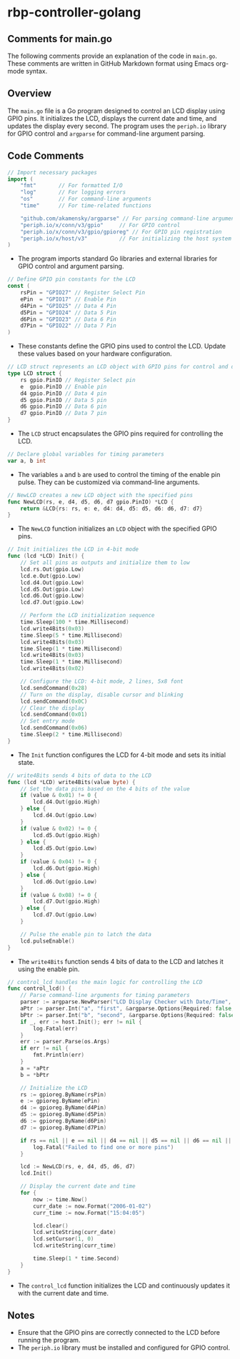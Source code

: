 # rbp-controller-golang

## Comments for main.go

The following comments provide an explanation of the code in `main.go`. These comments are written in GitHub Markdown format using Emacs org-mode syntax.

## Overview

The `main.go` file is a Go program designed to control an LCD display using GPIO pins. It initializes the LCD, displays the current date and time, and updates the display every second. The program uses the `periph.io` library for GPIO control and `argparse` for command-line argument parsing.

## Code Comments

```go
// Import necessary packages
import (
	"fmt"       // For formatted I/O
	"log"       // For logging errors
	"os"        // For command-line arguments
	"time"      // For time-related functions

	"github.com/akamensky/argparse" // For parsing command-line arguments
	"periph.io/x/conn/v3/gpio"     // For GPIO control
	"periph.io/x/conn/v3/gpio/gpioreg" // For GPIO pin registration
	"periph.io/x/host/v3"          // For initializing the host system
)
```

+ The program imports standard Go libraries and external libraries for GPIO control and argument parsing.

```go
// Define GPIO pin constants for the LCD
const (
	rsPin = "GPIO27" // Register Select Pin
	ePin  = "GPIO17" // Enable Pin
	d4Pin = "GPIO25" // Data 4 Pin
	d5Pin = "GPIO24" // Data 5 Pin
	d6Pin = "GPIO23" // Data 6 Pin
	d7Pin = "GPIO22" // Data 7 Pin
)
```

+ These constants define the GPIO pins used to control the LCD. Update these values based on your hardware configuration.

```go
// LCD struct represents an LCD object with GPIO pins for control and data
type LCD struct {
	rs gpio.PinIO // Register Select pin
	e  gpio.PinIO // Enable pin
	d4 gpio.PinIO // Data 4 pin
	d5 gpio.PinIO // Data 5 pin
	d6 gpio.PinIO // Data 6 pin
	d7 gpio.PinIO // Data 7 pin
}
```

+ The `LCD` struct encapsulates the GPIO pins required for controlling the LCD.

```go
// Declare global variables for timing parameters
var a, b int
```

+ The variables `a` and `b` are used to control the timing of the enable pin pulse. They can be customized via command-line arguments.

```go
// NewLCD creates a new LCD object with the specified pins
func NewLCD(rs, e, d4, d5, d6, d7 gpio.PinIO) *LCD {
	return &LCD{rs: rs, e: e, d4: d4, d5: d5, d6: d6, d7: d7}
}
```

+ The `NewLCD` function initializes an `LCD` object with the specified GPIO pins.

```go
// Init initializes the LCD in 4-bit mode
func (lcd *LCD) Init() {
	// Set all pins as outputs and initialize them to low
	lcd.rs.Out(gpio.Low)
	lcd.e.Out(gpio.Low)
	lcd.d4.Out(gpio.Low)
	lcd.d5.Out(gpio.Low)
	lcd.d6.Out(gpio.Low)
	lcd.d7.Out(gpio.Low)

	// Perform the LCD initialization sequence
	time.Sleep(100 * time.Millisecond)
	lcd.write4Bits(0x03)
	time.Sleep(5 * time.Millisecond)
	lcd.write4Bits(0x03)
	time.Sleep(1 * time.Millisecond)
	lcd.write4Bits(0x03)
	time.Sleep(1 * time.Millisecond)
	lcd.write4Bits(0x02)

	// Configure the LCD: 4-bit mode, 2 lines, 5x8 font
	lcd.sendCommand(0x28)
	// Turn on the display, disable cursor and blinking
	lcd.sendCommand(0x0C)
	// Clear the display
	lcd.sendCommand(0x01)
	// Set entry mode
	lcd.sendCommand(0x06)
	time.Sleep(2 * time.Millisecond)
}
```

+ The `Init` function configures the LCD for 4-bit mode and sets its initial state.

```go
// write4Bits sends 4 bits of data to the LCD
func (lcd *LCD) write4Bits(value byte) {
	// Set the data pins based on the 4 bits of the value
	if (value & 0x01) != 0 {
		lcd.d4.Out(gpio.High)
	} else {
		lcd.d4.Out(gpio.Low)
	}
	if (value & 0x02) != 0 {
		lcd.d5.Out(gpio.High)
	} else {
		lcd.d5.Out(gpio.Low)
	}
	if (value & 0x04) != 0 {
		lcd.d6.Out(gpio.High)
	} else {
		lcd.d6.Out(gpio.Low)
	}
	if (value & 0x08) != 0 {
		lcd.d7.Out(gpio.High)
	} else {
		lcd.d7.Out(gpio.Low)
	}

	// Pulse the enable pin to latch the data
	lcd.pulseEnable()
}
```

+ The `write4Bits` function sends 4 bits of data to the LCD and latches it using the enable pin.

```go
// control_lcd handles the main logic for controlling the LCD
func control_lcd() {
	// Parse command-line arguments for timing parameters
	parser := argparse.NewParser("LCD Display Checker with Date/Time", "LCD Display Checker with Date/Time")
	aPtr := parser.Int("a", "first", &argparse.Options{Required: false, Help: "first number", Default: 1})
	bPtr := parser.Int("b", "second", &argparse.Options{Required: false, Help: "second number", Default: 1})
	if _, err := host.Init(); err != nil {
		log.Fatal(err)
	}
	err := parser.Parse(os.Args)
	if err != nil {
		fmt.Println(err)
	}
	a = *aPtr
	b = *bPtr

	// Initialize the LCD
	rs := gpioreg.ByName(rsPin)
	e := gpioreg.ByName(ePin)
	d4 := gpioreg.ByName(d4Pin)
	d5 := gpioreg.ByName(d5Pin)
	d6 := gpioreg.ByName(d6Pin)
	d7 := gpioreg.ByName(d7Pin)

	if rs == nil || e == nil || d4 == nil || d5 == nil || d6 == nil || d7 == nil {
		log.Fatal("Failed to find one or more pins")
	}

	lcd := NewLCD(rs, e, d4, d5, d6, d7)
	lcd.Init()

	// Display the current date and time
	for {
		now := time.Now()
		curr_date := now.Format("2006-01-02")
		curr_time := now.Format("15:04:05")

		lcd.clear()
		lcd.writeString(curr_date)
		lcd.setCursor(1, 0)
		lcd.writeString(curr_time)

		time.Sleep(1 * time.Second)
	}
}
```

+ The `control_lcd` function initializes the LCD and continuously updates it with the current date and time.

## Notes

+ Ensure that the GPIO pins are correctly connected to the LCD before running the program.
+ The `periph.io` library must be installed and configured for GPIO control.

